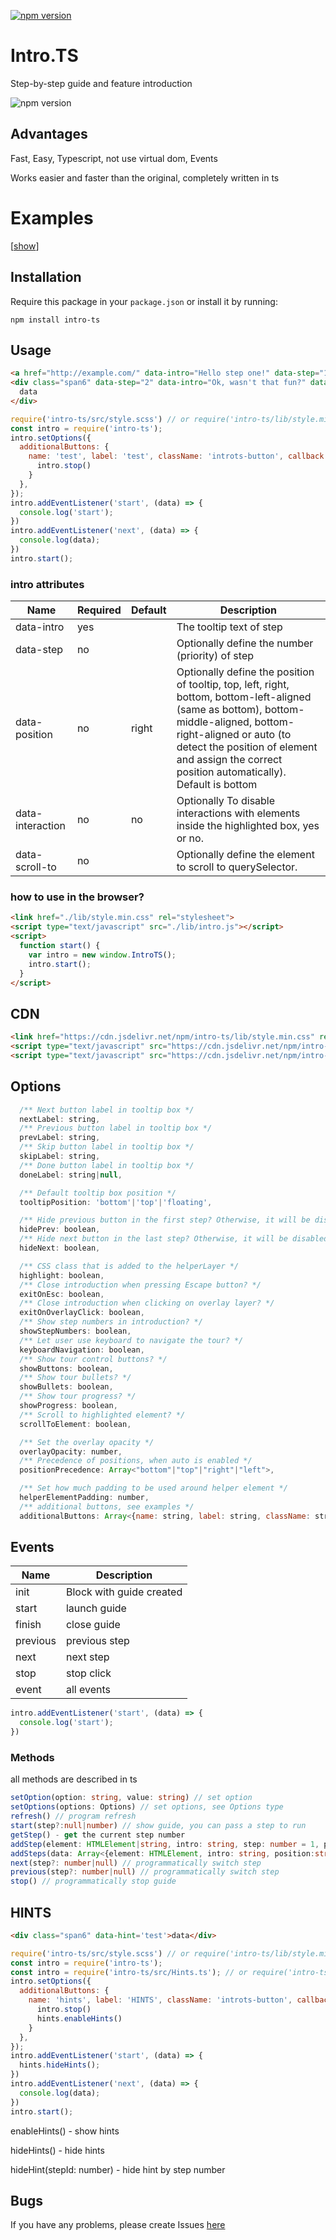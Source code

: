 [![npm version](https://badge.fury.io/js/intro-ts.svg)](https://badge.fury.io/js/intro-ts)

# Intro.TS

Step-by-step guide and feature introduction

![npm version](https://s00d.github.io/intro.ts/example/image.png)

## Advantages

Fast, Easy, Typescript, not use virtual dom, Events

Works easier and faster than the original, completely written in ts

# Examples
  
[[show](https://s00d.github.io/intro.ts/example/index.html)]

## Installation

Require this package in your `package.json` or install it by running:
```
npm install intro-ts
```

## Usage
```html
<a href="http://example.com/" data-intro="Hello step one!" data-step="1"></a>
<div class="span6" data-step="2" data-intro="Ok, wasn't that fun?" data-interaction="no" data-position='right' data-scrollTo='tooltip'>
  data
</div>
```

```js
require('intro-ts/src/style.scss') // or require('intro-ts/lib/style.min.css'); or you can add other styles
const intro = require('intro-ts');
intro.setOptions({
  additionalButtons: {
    name: 'test', label: 'test', className: 'introts-button', callback: function () {
      intro.stop()
    }
  },
});
intro.addEventListener('start', (data) => {
  console.log('start');
})
intro.addEventListener('next', (data) => {
  console.log(data);
})
intro.start();

```

### intro attributes

| Name             | Required  | Default | Description |
|------------------|-----------|---------|-------------|
| data-intro       | yes       |         | The tooltip text of step |
| data-step        | no        |         | Optionally define the number (priority) of step |
| data-position    | no        | right   | Optionally define the position of tooltip, top, left, right, bottom, bottom-left-aligned (same as bottom), bottom-middle-aligned, bottom-right-aligned or auto (to detect the position of element and assign the correct position automatically). Default is bottom |
| data-interaction | no        | no      | Optionally To disable interactions with elements inside the highlighted box, yes or no. |
| data-scroll-to   | no        |         | Optionally define the element to scroll to querySelector. |

### how to use in the browser?

```html
<link href="./lib/style.min.css" rel="stylesheet">
<script type="text/javascript" src="./lib/intro.js"></script>
<script>
  function start() {
    var intro = new window.IntroTS();
    intro.start();
  }
</script>
```

## CDN

```html
<link href="https://cdn.jsdelivr.net/npm/intro-ts/lib/style.min.css" rel="stylesheet">
<script type="text/javascript" src="https://cdn.jsdelivr.net/npm/intro-ts/lib/intro.js"></script>
<script type="text/javascript" src="https://cdn.jsdelivr.net/npm/intro-ts/lib/hints.js"></script>

```

## Options

```js
  /** Next button label in tooltip box */
  nextLabel: string,
  /** Previous button label in tooltip box */
  prevLabel: string,
  /** Skip button label in tooltip box */
  skipLabel: string,
  /** Done button label in tooltip box */
  doneLabel: string|null,

  /** Default tooltip box position */
  tooltipPosition: 'bottom'|'top'|'floating',

  /** Hide previous button in the first step? Otherwise, it will be disabled button. */
  hidePrev: boolean,
  /** Hide next button in the last step? Otherwise, it will be disabled button. */
  hideNext: boolean,

  /** CSS class that is added to the helperLayer */
  highlight: boolean,
  /** Close introduction when pressing Escape button? */
  exitOnEsc: boolean,
  /** Close introduction when clicking on overlay layer? */
  exitOnOverlayClick: boolean,
  /** Show step numbers in introduction? */
  showStepNumbers: boolean,
  /** Let user use keyboard to navigate the tour? */
  keyboardNavigation: boolean,
  /** Show tour control buttons? */
  showButtons: boolean,
  /** Show tour bullets? */
  showBullets: boolean,
  /** Show tour progress? */
  showProgress: boolean,
  /** Scroll to highlighted element? */
  scrollToElement: boolean,

  /** Set the overlay opacity */
  overlayOpacity: number,
  /** Precedence of positions, when auto is enabled */
  positionPrecedence: Array<"bottom"|"top"|"right"|"left">,

  /** Set how much padding to be used around helper element */
  helperElementPadding: number,
  /** additional buttons, see examples */
  additionalButtons: Array<{name: string, label: string, className: string, callback: () => void}>
```

## Events

| Name     | Description              |
|----------|--------------------------|
| init     | Block with guide created |
| start    | launch guide             |
| finish   | close guide              |
| previous | previous step            |
| next     | next step                |
| stop     | stop click               |
| event    | all events               |

```js
intro.addEventListener('start', (data) => {
  console.log('start');
})
```

### Methods

all methods are described in ts

```ts
setOption(option: string, value: string) // set option
setOptions(options: Options) // set options, see Options type
refresh() // program refresh
start(step?:null|number) // show guide, you can pass a step to run
getStep() - get the current step number
addStep(element: HTMLElement|string, intro: string, step: number = 1, position = 'right') // add a step programmatically
addSteps(data: Array<{element: HTMLElement, intro: string, position:string}>) //  add multiple steps programmatically
next(step?: number|null) // programmatically switch step
previous(step?: number|null) // programmatically switch step
stop() // programmatically stop guide
```


## HINTS
```html
<div class="span6" data-hint='test'>data</div>
```
```js
require('intro-ts/src/style.scss') // or require('intro-ts/lib/style.min.css'); or you can add other styles
const intro = require('intro-ts');
const intro = require('intro-ts/src/Hints.ts'); // or require('intro-ts/lib/hints.js'); or see https://s00d.github.io/intro.ts/example/hello-world/index.html
intro.setOptions({
  additionalButtons: {
    name: 'hints', label: 'HINTS', className: 'introts-button', callback: function () {
      intro.stop()
      hints.enableHints()
    }
  },
});
intro.addEventListener('start', (data) => {
  hints.hideHints();
})
intro.addEventListener('next', (data) => {
  console.log(data);
})
intro.start();
```

enableHints() - show hints 

hideHints() - hide hints

hideHint(stepId: number) -  hide hint by step number

## Bugs

If you have any problems, please create Issues [here](https://github.com/s00d/intro.ts/issues)   
